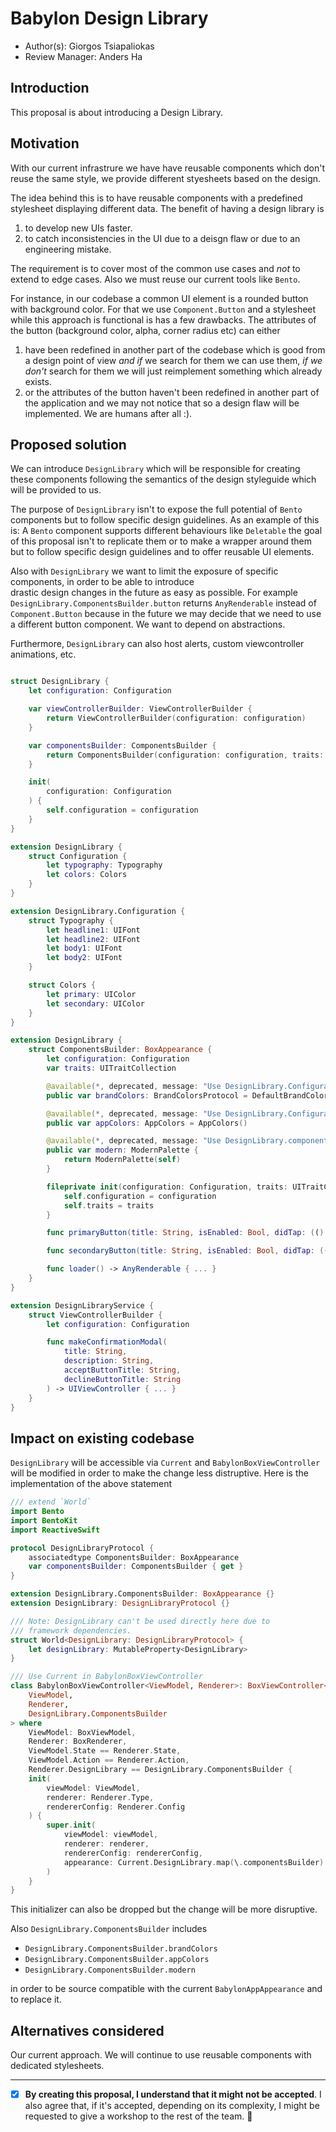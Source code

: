 # Babylon Design Library

* Author(s): Giorgos Tsiapaliokas
* Review Manager: Anders Ha

## Introduction
This proposal is about introducing a Design Library.

## Motivation
With our current infrastrure we have have reusable components which don't reuse the same style,
we provide different styesheets based on the design.

The idea behind this is to have reusable components with a predefined stylesheet displaying different data.
The benefit of having a design library is
1. to develop new UIs faster.
2. to catch inconsistencies in the UI due to a deisgn flaw or due to an engineering mistake.

The requirement is to cover most of the common use cases and *not* to extend to edge cases.
Also we must reuse our current tools like `Bento`.

For instance, in our codebase a common UI element is a rounded button with background color. 
For that we use `Component.Button` and a stylesheet while this approach is functional is has a few drawbacks.
The attributes of the button (background color, alpha, corner radius etc) can either 
1. have been redefined in another part of the codebase which is good from a design point of view *and if* we search
for them we can use them, *if we don't* search for them we will just reimplement something which already exists.
2. or the attributes of the button haven't been redefined in another part of the application and we may not
notice that so a design flaw will be implemented. We are humans after all :).


## Proposed solution
We can introduce `DesignLibrary` which will be responsible for creating these components following
the semantics of the design styleguide which will be provided to us.

The purpose of  `DesignLibrary` isn't to expose the full potential of `Bento` components but to 
follow specific design guidelines.
As an example of this is: 
A `Bento` component supports different behaviours like  `Deletable` the goal of this
proposal isn't to replicate them or to make a wrapper around them but to follow specific design guidelines
and to offer reusable UI elements.

Also with `DesignLibrary` we want to limit the exposure of specific components, in order to be able to introduce  
drastic design changes in the future as easy as possible.
For example `DesignLibrary.ComponentsBuilder.button` returns `AnyRenderable` instead of `Component.Button`
because in the future we may decide that we need to use a different button component. We want to depend on abstractions.

Furthermore, `DesignLibrary` can also host alerts, custom viewcontroller animations, etc.

``` swift

struct DesignLibrary {
    let configuration: Configuration

    var viewControllerBuilder: ViewControllerBuilder {
        return ViewControllerBuilder(configuration: configuration)
    }

    var componentsBuilder: ComponentsBuilder {
        return ComponentsBuilder(configuration: configuration, traits: UITraitCollection())
    }

    init(
        configuration: Configuration
    ) {
        self.configuration = configuration
    }
}

extension DesignLibrary {
    struct Configuration {
        let typography: Typography
        let colors: Colors
    }
}

extension DesignLibrary.Configuration {
    struct Typography {
        let headline1: UIFont
        let headline2: UIFont
        let body1: UIFont
        let body2: UIFont
    }

    struct Colors {
        let primary: UIColor
        let secondary: UIColor
    }
}

extension DesignLibrary {
    struct ComponentsBuilder: BoxAppearance {
        let configuration: Configuration
        var traits: UITraitCollection

        @available(*, deprecated, message: "Use DesignLibrary.Configuration")
        public var brandColors: BrandColorsProtocol = DefaultBrandColor()

        @available(*, deprecated, message: "Use DesignLibrary.Configuration")
        public var appColors: AppColors = AppColors()

        @available(*, deprecated, message: "Use DesignLibrary.componentBuilder")
        public var modern: ModernPalette {
            return ModernPalette(self)
        }

        fileprivate init(configuration: Configuration, traits: UITraitCollection) {
            self.configuration = configuration
            self.traits = traits
        }

        func primaryButton(title: String, isEnabled: Bool, didTap: (() -> Void)?) -> AnyRenderable { ... }

        func secondaryButton(title: String, isEnabled: Bool, didTap: (() -> Void)?) -> AnyRenderable { ... }

        func loader() -> AnyRenderable { ... }
    }
}

extension DesignLibraryService {
    struct ViewControllerBuilder {
        let configuration: Configuration

        func makeConfirmationModal(
            title: String,
            description: String,
            acceptButtonTitle: String,
            declineButtonTitle: String
        ) -> UIViewController { ... }
    }
}
```

## Impact on existing codebase
`DesignLibrary` will be accessible via `Current` and `BabylonBoxViewController` will be modified in order to
make the change less distruptive.
Here is the implementation of the above statement

```swift
/// extend `World`
import Bento
import BentoKit
import ReactiveSwift

protocol DesignLibraryProtocol {
    associatedtype ComponentsBuilder: BoxAppearance
    var componentsBuilder: ComponentsBuilder { get }
}

extension DesignLibrary.ComponentsBuilder: BoxAppearance {}
extension DesignLibrary: DesignLibraryProtocol {}

/// Note: DesignLibrary can't be used directly here due to
/// framework dependencies.
struct World<DesignLibrary: DesignLibraryProtocol> {
    let designLibrary: MutableProperty<DesignLibrary>
}

/// Use Current in BabylonBoxViewController
class BabylonBoxViewController<ViewModel, Renderer>: BoxViewController<
    ViewModel,
    Renderer,
    DesignLibrary.ComponentsBuilder
> where
    ViewModel: BoxViewModel,
    Renderer: BoxRenderer,
    ViewModel.State == Renderer.State,
    ViewModel.Action == Renderer.Action,
    Renderer.DesignLibrary == DesignLibrary.ComponentsBuilder {
    init(
        viewModel: ViewModel,
        renderer: Renderer.Type,
        rendererConfig: Renderer.Config
    ) {
        super.init(
            viewModel: viewModel,
            renderer: renderer,
            rendererConfig: rendererConfig,
            appearance: Current.DesignLibrary.map(\.componentsBuilder)
        )
    }
}
```
This initializer can also be dropped but the change will be more disruptive.

Also `DesignLibrary.ComponentsBuilder` includes
- `DesignLibrary.ComponentsBuilder.brandColors`
- `DesignLibrary.ComponentsBuilder.appColors`
- `DesignLibrary.ComponentsBuilder.modern`

in order to be source compatible with the current `BabylonAppAppearance` and to replace it. 

## Alternatives considered
Our current approach. We will continue to use reusable components with dedicated stylesheets.

--- 
* [x] **By creating this proposal, I understand that it might not be accepted**. I also agree that, if it's accepted,
depending on its complexity, I might be requested to give a workshop to the rest of the team. 🚀
